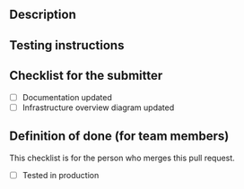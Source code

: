 ## Description

<!--
Please describe:

 - What this PR changes.
 - Why (rationale, what problem it solves).
 - Caveats to be aware of, e.g. potential downtime once this change gets deployed.
 - Whether any manual migration must be performed, and how.
-->

## Testing instructions

<!--
Please describe how to test this change, after it has been deployed to production.
-->

## Checklist for the submitter

<!--
Check a box by filling in 'x', like so...

 - [x] Checklist item

...or mark it as not applicable, like so:

 - [ ] ~~Checklist item~~
-->

 - [ ] Documentation updated
 - [ ] Infrastructure overview diagram updated
   <!-- see CONTRIBUTING.md to learn how to edit the diagram -->

## Definition of done (for team members)

This checklist is for the person who merges this pull request.

 - [ ] Tested in production
